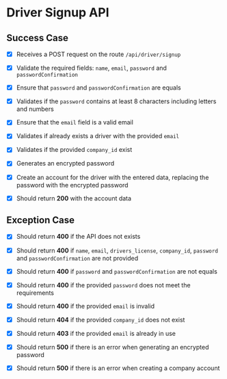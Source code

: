 # Driver Signup API

## Success Case

- [x] Receives a POST request on the route `/api/driver/signup`

- [x] Validate the required fields: `name`, `email`, `password` and `passwordConfirmation`

- [x] Ensure that `password` and `passwordConfirmation` are equals

- [x] Validates if the `password` contains at least 8 characters including letters and numbers

- [x] Ensure that the `email` field is a valid email

- [x] Validates if already exists a driver with the provided `email` 

- [x] Validates if the provided `company_id` exist

- [x] Generates an encrypted password

- [x] Create an account for the driver with the entered data, replacing the password with the encrypted password

- [x] Should return **200** with the account data

## Exception Case

- [x] Should return **400** if the API does not exists

- [x] Should return **400** if `name`, `email`, `drivers_license`, `company_id`, `password` and `passwordConfirmation` are not provided

- [x] Should return **400** if `password` and `passwordConfirmation` are not equals

- [x] Should return **400** if the provided `password` does not meet the requirements

- [x] Should return **400** if the provided `email` is invalid

- [x] Should return **404** if the provided `company_id` does not exist

- [x] Should return **403** if the provided `email` is already in use

- [x] Should return **500** if there is an error when generating an encrypted password

- [x] Should return **500** if there is an error when creating a company account
